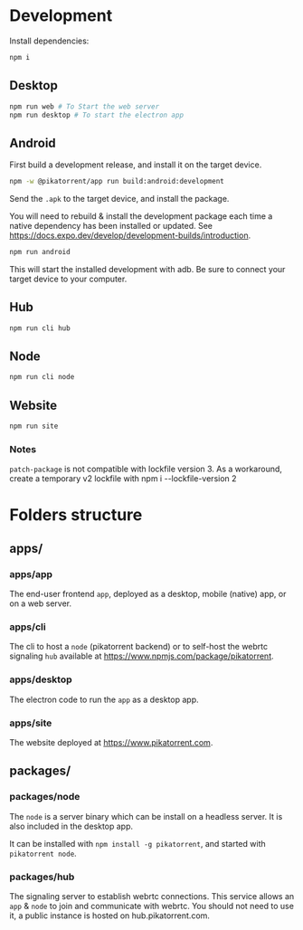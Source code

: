 # Development

Install dependencies:

```sh
npm i
```

## Desktop

```sh
npm run web # To Start the web server
npm run desktop # To start the electron app
```

## Android

First build a development release, and install it on the target device.

```sh
npm -w @pikatorrent/app run build:android:development
```

Send the `.apk` to the target device, and install the package.

You will need to rebuild & install the development package each time a native dependency has been installed or updated.
See https://docs.expo.dev/develop/development-builds/introduction.

```sh
npm run android
```

This will start the installed development with adb. Be sure to connect your target device to your computer.

## Hub

```sh
npm run cli hub
```

## Node

```sh
npm run cli node
```

## Website

```sh
npm run site
```

### Notes

`patch-package` is not compatible with lockfile version 3.
As a workaround, create a temporary v2 lockfile with npm i --lockfile-version 2

# Folders structure

## apps/

### apps/app

The end-user frontend `app`, deployed as a desktop, mobile (native) app, or on a web server.

### apps/cli

The cli to host a `node` (pikatorrent backend) or to self-host the webrtc signaling `hub` available at https://www.npmjs.com/package/pikatorrent.

### apps/desktop

The electron code to run the `app` as a desktop app.

### apps/site

The website deployed at https://www.pikatorrent.com.

## packages/

### packages/node

The `node` is a server binary which can be install on a headless server. It is also included in the desktop app.

It can be installed with `npm install -g pikatorrent`, and started with `pikatorrent node`.

### packages/hub

The signaling server to establish webrtc connections. This service allows an `app` & `node` to join and communicate with webrtc.
You should not need to use it, a public instance is hosted on hub.pikatorrent.com.
